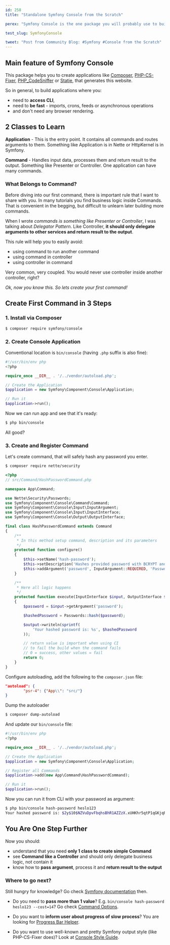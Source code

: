 ```yaml
---
id: 258
title: "Standalone Symfony Console from the Scratch"

perex: "Symfony Console is the one package you will probably use to build a PHP CLI app. It's of one the easiest Symfony components. Why? You **only create Application class, add your Command class and you are ready to go**."

test_slug: SymfonyConsole

tweet: "Post from Community Blog: #Symfony #Console from the Scratch"
---
```


## Main feature of Symfony Console

This package helps you to create applications like [Composer](https://github.com/composer/composer), [PHP-CS-Fixer](https://github.com/FriendsOfPHP/PHP-CS-Fixer), [PHP_CodeSniffer](https://github.com/squizlabs/PHP_CodeSniffer) or [Statie](https://github.com/Symplify/Statie), that generates this website.

So in general, to build applications where you:

- need to **access CLI**,
- need to **be fast** - imports, crons, feeds or asynchronous operations
- and don't need any browser rendering.


## 2 Classes to Learn

**Application** - This is the entry point. It contains all commands and routes arguments to them. Something like Application is in Nette or HttpKernel is in Symfony.

**Command** - Handles input data, processes them and return result to the output. Something like Presenter or Controller. One application can have many commands.


### What Belongs to Command?

Before diving into our first command, there is important rule that I want to share with you. In many tutorials you find business logic inside Commands. That is convenient in the begging, but difficult to unlearn later building more commands.

When I wrote *commands is something like Presenter or Controller*, I was talking about *Delegator Pattern*. Like Controller, **it should only delegate arguments to other services and return result to the output**.

This rule will help you to easily avoid:

- using command to run another command
- using command in controller
- using controller in command

Very common, very coupled. You would never use controller inside another controller, right?

*Ok, now you know this. So lets create your first command!*


## Create First Command in 3 Steps

### 1. Install via Composer

```bash
$ composer require symfony/console
```

### 2. Create Console Application

Conventional location is `bin/console` (having `.php` suffix is also fine):
```php
#!/usr/bin/env php
<?php

require_once __DIR__ . '/../vendor/autoload.php';

// Create the Application
$application = new Symfony\Component\Console\Application;

// Run it
$application->run();
```

Now we can run app and see that it's ready:

```bash
$ php bin/console
```

All good?

### 3. Create and Register Command

Let's create command, that will safely hash any password you enter.

```bash
$ composer require nette/security
```

```php
<?php
// src/Command/HashPasswordCommand.php

namespace App\Command;

use Nette\Security\Passwords;
use Symfony\Component\Console\Command\Command;
use Symfony\Component\Console\Input\InputArgument;
use Symfony\Component\Console\Input\InputInterface;
use Symfony\Component\Console\Output\OutputInterface;

final class HashPasswordCommand extends Command
{
    /**
     * In this method setup command, description and its parameters
     */
    protected function configure()
    {
        $this->setName('hash-password');
        $this->setDescription('Hashes provided password with BCRYPT and prints to output.');
        $this->addArgument('password', InputArgument::REQUIRED, 'Password to be hashed.');
    }

    /**
     * Here all logic happens
     */
    protected function execute(InputInterface $input, OutputInterface $output)
    {
        $password = $input->getArgument('password');

        $hashedPassword = Passwords::hash($password);

        $output->writeln(sprintf(
            'Your hashed password is: %s', $hashedPassword
        ));

        // return value is important when using CI
        // to fail the build when the command fails
        // 0 = success, other values = fail
        return 0;
    }
}
```

Configure autoloading, add the following to the `composer.json` file:

```json
"autoload": {
        "psr-4": {"App\\": "src/"}
}
```

Dump the autoloader

```bash
$ composer dump-autoload
```

And update our `bin/console` file:

```php
#!/usr/bin/env php
<?php

require_once __DIR__ . '/../vendor/autoload.php';

// Create the Application
$application = new Symfony\Component\Console\Application;

// Register all Commands
$application->add(new App\Command\HashPasswordCommand);

// Run it
$application->run();
```

Now you can run it from CLI with your password as argument:

```bash
$ php bin/console hash-password heslo123
Your hashed password is: $2y$10$NZVuDpvFbqhsBhR1AZZzX.xUHKhr5qtP1qGKjqRM4S9Xakxn1Xgy2
```



## You Are One Step Further

Now you should:

- understand that you need **only 1 class to create simple Command**
- see **Command like a Controller** and should only delegate business logic, not contain it
- know how to **pass argument**, process it and **return result to the output**


### Where to go next?

Still hungry for knowledge? Go check [Symfony documentation](http://symfony.com/doc/current/components/console.html#learn-more) then.

- Do you need to **pass more than 1 value**? E.g. `bin/console hash-password heslo123 --cost=14`? Go check [Command Options](http://symfony.com/doc/current/console/input.html#using-command-options).

- Do you want to **inform user about progress of slow process**? You are looking for [Progress Bar Helper](http://symfony.com/doc/current/components/console/helpers/progressbar.html).

- Do you want to use well-known and pretty Symfony output style (like PHP-CS-Fixer does)? Look at [Console Style Guide](https://symfony.com/blog/new-in-symfony-2-8-console-style-guide).
